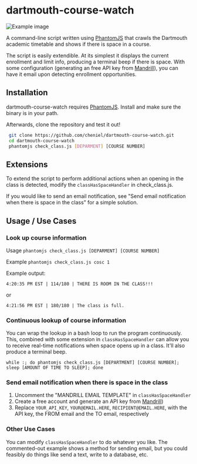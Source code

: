 # dartmouth-course-watch

![Example image](https://raw.githubusercontent.com/cheniel/dartmouth-course-watch/master/example.png)

A command-line script written using [PhantomJS](http://phantomjs.org/) that crawls the Dartmouth academic timetable and shows if there is space in a course.

The script is easily extendible. At its simplest it displays the current enrollment and limit info, producing a terminal beep if there is space. With some configuration (generating an free API key from [Mandrill](http://mandrill.com/)), you can have it email upon detecting enrollment opportunities.

## Installation
dartmouth-course-watch requires [PhantomJS](http://phantomjs.org/). Install and make sure the binary is in your path.

Afterwards, clone the repository and test it out!
```sh
 git clone https://github.com/cheniel/dartmouth-course-watch.git
 cd dartmouth-course-watch
 phantomjs check_class.js [DEPARMENT] [COURSE NUMBER]
```

## Extensions
To extend the script to perform additional actions when an opening in the class is detected, modify the `classHasSpaceHandler` in check_class.js.

If you would like to send an email notification, see "Send email notification when there is space in the class" for a simple solution.

## Usage / Use Cases

### Look up course information
Usage   `phantomjs check_class.js [DEPARMENT] [COURSE NUMBER]`

Example `phantomjs check_class.js cosc 1`

Example output:
```
4:20:35 PM EST | 114/180 | THERE IS ROOM IN THE CLASS!!!
```
or
```
4:21:56 PM EST | 180/180 | The class is full.
```

### Continuous lookup of course information
You can wrap the lookup in a bash loop to run the program continuously. This, combined with some extension in `classHasSpaceHandler` can allow you to receive real-time notifications when space opens up in a class. It'll also produce a terminal beep.

`while :; do phantomjs check_class.js [DEPARTMENT] [COURSE NUMBER]; sleep [AMOUNT OF TIME TO SLEEP]; done`

### Send email notification when there is space in the class
1. Uncomment the "MANDRILL EMAIL TEMPLATE" in `classHasSpaceHandler`
2. Create a free account and generate an API key from [Mandrill](http://mandrill.com/))
3. Replace `YOUR_API_KEY`, `YOUR@EMAIL.HERE`, `RECIPIENT@EMAIL.HERE`, with the API key, the FROM email and the TO email, respectively

### Other Use Cases
You can modify `classHasSpaceHandler` to do whatever you like. The commented-out example shows a method for sending email, but you could feasibly do things like send a text, write to a database, etc.
